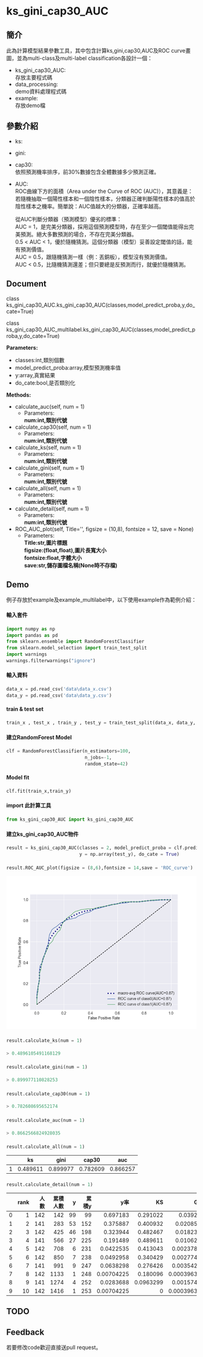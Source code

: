 # ks_gini_cap30_AUC

## 簡介
此為計算模型結果參數工具，其中包含計算ks,gini,cap30,AUC及ROC curve畫圖，並為multi-class及multi-label classification各設計一個：

  
* ks_gini_cap30_AUC: \
  存放主要程式碼
* data_processing: \
  demo資料處理程式碼
* example: \
  存放demo檔

## 參數介紹
* ks:
* gini:
* cap30: \
  依照預測機率排序，前30%數據包含全體數據多少預測正確。
* AUC: \
  ROC曲線下方的面積（Area under the Curve of ROC (AUC)），其意義是： \
  若隨機抽取一個陽性樣本和一個陰性樣本，分類器正確判斷陽性樣本的值高於陰性樣本之機率。簡單說：AUC值越大的分類器，正確率越高。 

  從AUC判斷分類器（預測模型）優劣的標準： \
  AUC = 1，是完美分類器，採用這個預測模型時，存在至少一個閾值能得出完美預測。絕大多數預測的場合，不存在完美分類器。 \
  0.5 < AUC < 1，優於隨機猜測。這個分類器（模型）妥善設定閾值的話，能有預測價值。 \
  AUC = 0.5，跟隨機猜測一樣（例：丟銅板），模型沒有預測價值。 \
  AUC < 0.5，比隨機猜測還差；但只要總是反預測而行，就優於隨機猜測。

## Document 
class ks_gini_cap30_AUC.ks_gini_cap30_AUC(classes,model_predict_proba,y,do_cate=True)

class ks_gini_cap30_AUC_multilabel.ks_gini_cap30_AUC(classes,model_predict_proba,y,do_cate=True)

**Parameters:**
* classes:int,類別個數
* model_predict_proba:array,模型預測機率值
* y:array,真實結果
* do_cate:bool,是否類別化
  
**Methods:**
* calculate_auc(self, num = 1)
  * Parameters: \
  **num:int,類別代號**
* calculate_cap30(self, num = 1)
  * Parameters: \
  **num:int,類別代號**
* calculate_ks(self, num = 1)
  * Parameters: \
  **num:int,類別代號**
* calculate_gini(self, num = 1)
  * Parameters: \
  **num:int,類別代號**
* calculate_all(self, num = 1)
  * Parameters: \
  **num:int,類別代號**
* calculate_detail(self, num = 1)
  * Parameters: \
  **num:int,類別代號**
* ROC_AUC_plot(self, Title='', figsize = (10,8), fontsize = 12, save = None)
  * Parameters: \
  **Title:str,圖片標題** \
  **figsize:(float,float),圖片長寬大小** \
  **fontsize:float,字體大小** \
  **save:str,儲存圖檔名稱(None時不存檔)**

## Demo
例子存放於example及example_multilabel中，以下使用example作為範例介紹：

#### 輸入套件
```python
import numpy as np
import pandas as pd
from sklearn.ensemble import RandomForestClassifier
from sklearn.model_selection import train_test_split
import warnings
warnings.filterwarnings("ignore")
```

#### 輸入資料
```python
data_x = pd.read_csv('data\data_x.csv')
data_y = pd.read_csv('data\data_y.csv')
```

#### train & test set
```python
train_x , test_x , train_y , test_y = train_test_split(data_x, data_y, test_size=0.2, random_state=42)
```

#### 建立RandomForest Model
```python
clf = RandomForestClassifier(n_estimators=100,
                             n_jobs=-1,
                             random_state=42)
```

#### Model fit
```python
clf.fit(train_x,train_y)
```

#### import 此計算工具
```python
from ks_gini_cap30_AUC import ks_gini_cap30_AUC
```

#### 建立ks_gini_cap30_AUC物件
```python
result = ks_gini_cap30_AUC(classes = 2, model_predict_proba = clf.predict_proba(test_x), 
                           y = np.array(test_y), do_cate = True)
```

#### 
```python
result.ROC_AUC_plot(figsize = (8,6),fontsize = 14,save = 'ROC_curve')
```

![ROC_curve](fig/ROC_curve.png)

#### 
```python
result.calculate_ks(num = 1)

> 0.4896105491168129
```

#### 
```python
result.calculate_gini(num = 1)

> 0.899977110828253
```

#### 
```python
result.calculate_cap30(num = 1)

> 0.782608695652174
```

#### 
```python
result.calculate_auc(num = 1)

> 0.8662566824928035
```

#### 
```python
result.calculate_all(num = 1)
```

|  | ks | gini | cap30 | auc |
|--|----|------|-------|-----|
| 1 | 0.489611 | 0.899977 | 0.782609 | 0.866257 |


#### 
```python
result.calculate_detail(num = 1)
```
|    |   rank |   人數 |   累積人數 |   y |   累積y |        y率 |        KS |        Gini |
|---:|-------:|-------:|-----------:|----:|--------:|-----------:|----------:|------------:|
|  0 |      1 |    142 |        142 |  99 |      99 | 0.697183   | 0.291022  | 0.039241    |
|  1 |      2 |    141 |        283 |  53 |     152 | 0.375887   | 0.400932  | 0.0208599   |
|  2 |      3 |    142 |        425 |  46 |     198 | 0.323944   | 0.482467  | 0.0182332   |
|  3 |      4 |    141 |        566 |  27 |     225 | 0.191489   | 0.489611  | 0.0106267   |
|  4 |      5 |    142 |        708 |   6 |     231 | 0.0422535  | 0.413043  | 0.00237824  |
|  5 |      6 |    142 |        850 |   7 |     238 | 0.0492958  | 0.340429  | 0.00277461  |
|  6 |      7 |    141 |        991 |   9 |     247 | 0.0638298  | 0.276426  | 0.00354224  |
|  7 |      8 |    142 |       1133 |   1 |     248 | 0.00704225 | 0.180096  | 0.000396373 |
|  8 |      9 |    141 |       1274 |   4 |     252 | 0.0283688  | 0.0963299 | 0.00157433  |
|  9 |     10 |    142 |       1416 |   1 |     253 | 0.00704225 | 0         | 0.000396373 |

## TODO


## Feedback
若要修改code歡迎直接送pull request。
